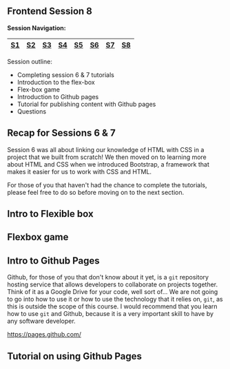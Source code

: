 ## Frontend Session 8

**Session Navigation:**

| [S1 ](../session_1/README.md) | [S2  ](../session_2/README.md) |[S3  ](../session_3/README.md) |[S4  ](../session_4/README.md) |[S5  ](../session_5/README.md) |[S6  ](../session_6/README.md) |[S7  ](../session_7/README.md) |[S8  ](../session_6/README.md)|
|-------------------------------|--------------------------------|-------------------------------|-------------------------------|-------------------------------|-------------------------------|-------------------------------|------------------------------|

Session outline:
- Completing session 6 & 7 tutorials
- Introduction to the flex-box
- Flex-box game
- Introduction to Github pages
- Tutorial for publishing content  with Github pages
- Questions


Recap for Sessions 6 & 7
------------------------
Session 6 was all about linking our knowledge of HTML with CSS in a project that we built from scratch! We then moved on to learning more about HTML and CSS when we introduced Bootstrap, a framework that makes it easier for us to work with CSS and HTML.

For those of you that haven't had the chance to complete the tutorials, please feel free to do so before moving on to the next section.

Intro to Flexible box
---------------------



Flexbox game
------------


Intro to Github Pages
---------------------
Github, for those of you that don't know about it yet, is a `git` repository hosting service that allows developers to collaborate on projects together. Think of it as a Google Drive for your code, well sort of... We are not going to go into how to use it or how to use the technology that it relies on, `git`, as this is outside the scope of this course. I would recommend that you learn how to use `git` and Github, because it is a very important skill to have by any software developer.


   https://pages.github.com/

Tutorial on using Github Pages
------------------------------

